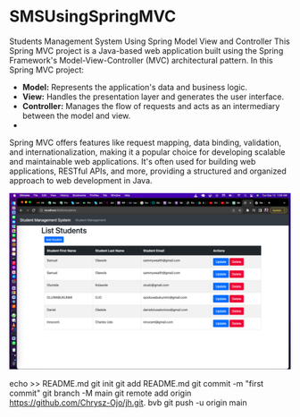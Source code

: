 # SMSUsingSpringMVC
Students Management System Using Spring Model View and Controller
This Spring MVC project is a Java-based web application built using the Spring Framework's Model-View-Controller (MVC) architectural pattern. In this Spring MVC project:

- **Model:** Represents the application's data and business logic.
- **View:** Handles the presentation layer and generates the user interface.
- **Controller:** Manages the flow of requests and acts as an intermediary between the model and view.
- 

Spring MVC offers features like request mapping, data binding, validation, and internationalization, making it a popular choice for developing scalable and maintainable web applications. It's often used for building web applications, RESTful APIs, and more, providing a structured and organized approach to web development in Java.

<img src="https://github.com/Chrysz-Ojo/SMSUsingSpringMVC/blob/main/SMSUsingSpringMVC/Screen%20Shot%202023-09-12%20at%201.56.06%20AM.png"/>

echo >> README.md
git init
git add README.md
git commit -m "first commit"
git branch -M main
git remote add origin https://github.com/Chrysz-Ojo/jh.git.   bvb
git push -u origin main
